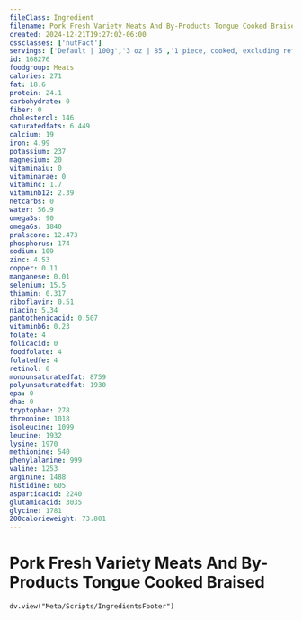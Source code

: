 ```yaml
---
fileClass: Ingredient
filename: Pork Fresh Variety Meats And By-Products Tongue Cooked Braised
created: 2024-12-21T19:27:02-06:00
cssclasses: ['nutFact']
servings: ['Default | 100g','3 oz | 85','1 piece, cooked, excluding refuse (yield from 1 lb raw meat with refuse) | 231']
id: 168276
foodgroup: Meats
calories: 271
fat: 18.6
protein: 24.1
carbohydrate: 0
fiber: 0
cholesterol: 146
saturatedfats: 6.449
calcium: 19
iron: 4.99
potassium: 237
magnesium: 20
vitaminaiu: 0
vitaminarae: 0
vitaminc: 1.7
vitaminb12: 2.39
netcarbs: 0
water: 56.9
omega3s: 90
omega6s: 1840
pralscore: 12.473
phosphorus: 174
sodium: 109
zinc: 4.53
copper: 0.11
manganese: 0.01
selenium: 15.5
thiamin: 0.317
riboflavin: 0.51
niacin: 5.34
pantothenicacid: 0.507
vitaminb6: 0.23
folate: 4
folicacid: 0
foodfolate: 4
folatedfe: 4
retinol: 0
monounsaturatedfat: 8759
polyunsaturatedfat: 1930
epa: 0
dha: 0
tryptophan: 278
threonine: 1018
isoleucine: 1099
leucine: 1932
lysine: 1970
methionine: 540
phenylalanine: 999
valine: 1253
arginine: 1488
histidine: 605
asparticacid: 2240
glutamicacid: 3035
glycine: 1781
200calorieweight: 73.801
---
```


# Pork Fresh Variety Meats And By-Products Tongue Cooked Braised

```dataviewjs
dv.view("Meta/Scripts/IngredientsFooter")
```